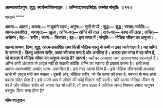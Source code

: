 **आत्माव्ययोऽगुण: शुद्ध: स्वयंज्योतिरनावृत: ।** **अग्निवद्दारुवदचिद्देह: कस्येह संसृति: ॥ ११॥** 

शब्दार्थ **** 

**आत्मा—** **आत्मा** **; अव्यय:—** **न चुकने वाला** **; अगुण:—** **गुणों से परे** **; शुद्ध:—** **शुद्ध** **; स्वयम्-ज्योति:—** **आत्म-प्रकाशित** **;** **अनावृत:—** **खुला** **; अग्नि-वत्—** **अग्नि की तरह** **; दारु-वत्—** **काष्ठ की तरह** **; अचित्—** **अचेतन** **; देह:—** **शरीर** **; कस्य—** **किसका** **; इह—** **इस जगत में** **; संसृति:—** **भौतिक जीवन का अनुभव।** **.** 

**आत्मा अव्यय, दिव्य, शुद्ध, आत्म-प्रकाशित तथा किसी भौतिक वस्तु से कभी न ढका** **जाने वाला है। यह अग्नि के समान है। किन्तु अचेतन शरीर, काष्ठ की तरह मन्द है और अनभिज्ञ** **है। अतएव इस जगत में वह कौन है, जो वास्तव में भौतिक जीवन का अनुभव करता है?** **तात्पर्य :** यहाँ पर *अनावृत:* तथा *दारुवत्* शब्द महत्त्वपूर्ण हैं। अग्नि कभी अंधकार से आवृत नहीं हो सकती क्योंकि अग्नि का स्वभाव ही प्रकाश करना है। इसी तरह आत्मा *स्वयंज्योति:* अर्थात् आत्म- प्रकाशित है। इस तरह आत्मा दिव्य है—इसे भौतिक जीवनरूपी अंधकार कभी भी आवृत नहीं कर सकता। दूसरी ओर, भौतिक शरीर, जो कि काष्ठ की तरह है, स्वभाव से मन्द तथा प्रकाश रहित होता है। इसे अपने आप में जीवन की कोई भिज्ञता नहीं रहती। यदि आत्मा भौतिक जीवन से परे है और भौतिक शरीर को अपना चेत भी नहीं है, तो प्रश्न उठता है :भौतिक जगत विषयक हमारा अनुभव वस्तुत: किस तरह होता है?  

**श्रीभगवानुवाच** 